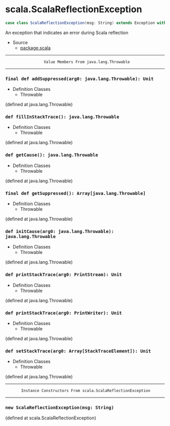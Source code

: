 
#                        scala.ScalaReflectionException                        #

```scala
case class ScalaReflectionException(msg: String) extends Exception with Product with Serializable
```

An exception that indicates an error during Scala reflection

* Source
  * [package.scala](https://github.com/scala/scala/tree/6d09a1ba5f/src/library/scala/reflect/package.scala#L1)


--------------------------------------------------------------------------------
                     Value Members From java.lang.Throwable
--------------------------------------------------------------------------------


### `final def addSuppressed(arg0: java.lang.Throwable): Unit`               ###

* Definition Classes
  * Throwable

(defined at java.lang.Throwable)


### `def fillInStackTrace(): java.lang.Throwable`                            ###

* Definition Classes
  * Throwable

(defined at java.lang.Throwable)


### `def getCause(): java.lang.Throwable`                                    ###

* Definition Classes
  * Throwable

(defined at java.lang.Throwable)


### `final def getSuppressed(): Array[java.lang.Throwable]`                  ###

* Definition Classes
  * Throwable

(defined at java.lang.Throwable)


### `def initCause(arg0: java.lang.Throwable): java.lang.Throwable`          ###

* Definition Classes
  * Throwable

(defined at java.lang.Throwable)


### `def printStackTrace(arg0: PrintStream): Unit`                           ###

* Definition Classes
  * Throwable

(defined at java.lang.Throwable)


### `def printStackTrace(arg0: PrintWriter): Unit`                           ###

* Definition Classes
  * Throwable

(defined at java.lang.Throwable)


### `def setStackTrace(arg0: Array[StackTraceElement]): Unit`                ###

* Definition Classes
  * Throwable

(defined at java.lang.Throwable)


--------------------------------------------------------------------------------
           Instance Constructors From scala.ScalaReflectionException
--------------------------------------------------------------------------------


### `new ScalaReflectionException(msg: String)`                              ###
(defined at scala.ScalaReflectionException)
